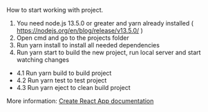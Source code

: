 How to start working with project.

 1. You need node.js 13.5.0 or greater and yarn already installed ( https://nodejs.org/en/blog/release/v13.5.0/ ) 
 2. Open cmd and go to the projects folder 
 3. Run yarn install to install all needed dependencies 
 4. Run yarn start to build the new project, run local server and start watching changes 
 - 4.1 Run yarn build to build project 
 - 4.2 Run yarn test to test project
 - 4.3 Run yarn eject to clean build project
 
More information: [Create React App documentation]( https://facebook.github.io/create-react-app/docs/getting-started )
